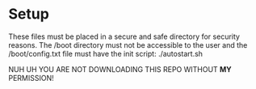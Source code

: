 # Setup

These files must be placed in a secure and safe directory for security reasons. The /boot directory must not be accessible to the user and the /boot/config.txt file must have the init script: ./autostart.sh

NUH UH YOU ARE NOT DOWNLOADING THIS REPO WITHOUT **MY** PERMISSION!
